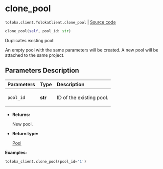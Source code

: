 # clone_pool
`toloka.client.TolokaClient.clone_pool` | [Source code](https://github.com/Toloka/toloka-kit/blob/v1.0.1/src/client/__init__.py#L40)

```python
clone_pool(self, pool_id: str)
```

Duplicates existing pool


An empty pool with the same parameters will be created.
A new pool will be attached to the same project.

## Parameters Description

| Parameters | Type | Description |
| :----------| :----| :-----------|
`pool_id`|**str**|<p>ID of the existing pool.</p>

* **Returns:**

  New pool.

* **Return type:**

  [Pool](toloka.client.pool.Pool.md)

**Examples:**

```python
toloka_client.clone_pool(pool_id='1')
```
